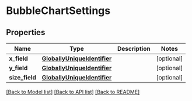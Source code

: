 # BubbleChartSettings

## Properties
Name | Type | Description | Notes
------------ | ------------- | ------------- | -------------
**x_field** | [**GloballyUniqueIdentifier**](GloballyUniqueIdentifier.md) |  | [optional] 
**y_field** | [**GloballyUniqueIdentifier**](GloballyUniqueIdentifier.md) |  | [optional] 
**size_field** | [**GloballyUniqueIdentifier**](GloballyUniqueIdentifier.md) |  | [optional] 

[[Back to Model list]](../README.md#documentation-for-models) [[Back to API list]](../README.md#documentation-for-api-endpoints) [[Back to README]](../README.md)

